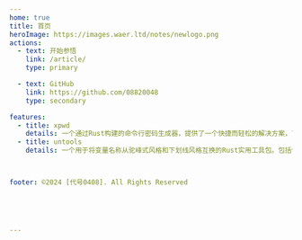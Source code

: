 ```yaml
---
home: true
title: 首页
heroImage: https://images.waer.ltd/notes/newlogo.png
actions:
  - text: 开始参悟
    link: /article/
    type: primary

  - text: GitHub
    link: https://github.com/08820048
    type: secondary

features:
  - title: xpwd
    details: 一个通过Rust构建的命令行密码生成器，提供了一个快捷而轻松的解决方案，可以创建不同强度的密码并提供了配套的Chrome插件。
  - title: untools
    details: 一个用于将变量名称从驼峰式风格和下划线风格互换的Rust实用工具包。包括命令行程序以及Rust Crate



footer: ©2024 [代号0408]. All Rights Reserved





---
```




